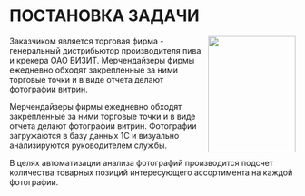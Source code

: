 # ПОСТАНОВКА ЗАДАЧИ  
<img align="right" width="154" height="205" src=images/49124b47-d05b-31dc-fad5-cd51839515be.jpg>
Заказчиком является торговая фирма - генеральный дистрибьютор производителя пива и крекера ОАО ВИЗИТ.  
Мерчендайзеры фирмы ежедневно обходят закрепленные за ними торговые точки и в виде отчета делают фотографии витрин.      

  Мерчендайзеры фирмы ежедневно обходят закрепленные за ними торговые точки и в виде отчета делают фотографии витрин. Фотографии загружаются в базу данных 1С и визуально анализируются руководителем службы.

В целях автоматизации анализа фотографий производится подсчет количества товарных позиций интересующего ассортимента на каждой фотографии.